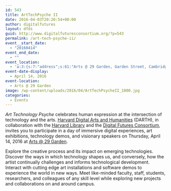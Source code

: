 ```yaml
---
id: 543
title: ArtTechPsyche II
date: 2016-04-03T20:20:54+00:00
author: digitalfutures
layout: dfds
guid: http://www.digitalfuturesconsortium.org/?p=543
permalink: /art-tech-psyche-ii/
event__start_date:
  - "20160414"
event_end_date:
  - ""
event_location:
  - 'a:3:{s:7:"address";s:61:"Arts @ 29 Garden, Garden Street, Cambridge, MA, United States";s:3:"lat";s:10:"42.3790651";s:3:"lng";s:11:"-71.1237049";}'
event-date-display:
  - April 14, 2016
event-location:
  - Arts @ 29 Garden
image: /wp-content/uploads/2016/04/ArtTechPsycheII_1000.jpg
categories:
  - Events
---
```


<p>
  <em>Art Technology Psyche </em>celebrates human expression at the intersection of technology and the arts. <a href="http://www.darthcrimson.org/">Harvard Digital Arts and Humanities</a> (DARTH), in collaboration with the <a href="http://library.harvard.edu/">Harvard Library</a> and the <a href="http://df.darthcrimson.org/">Digital Futures Consortium</a>, invites you to participate in a day of immersive digital experiences, art exhibitions, technology demos, and visionary speakers on Thursday, April 14, 2016 at <a href="http://artsgarden.harvard.edu/icb/icb.do">Arts @ 29 Garden</a>.
</p>

<p>
  Explore the creative process and its impact on emerging technologies. Discover the ways in which technology shapes us, and conversely, how the artist continually challenges and informs technological development. Interact with cutting edge art installations and software demos to experience the world in new ways. Meet like-minded faculty, staff, students, researchers, and colleagues of any skill level while exploring new projects and collaborations on and around campus.
</p>
